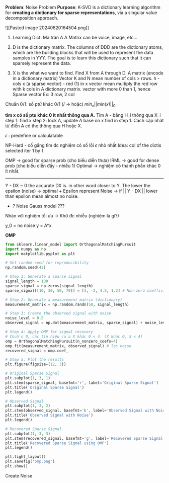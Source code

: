 **Problem**: Noise Problem
**Purpose**: K-SVD is a dictionary learning algorithm for **creating a dictionary for sparse representations**, via a singular value decomposition approach.

![[Pasted image 20240820164504.png]]
1. Learning Dict: Ma trận A
	A Matrix can be voice, image, etc...

2. D is the dictionary matrix. The columns of DDD are the dictionary atoms, which are the building blocks that will be used to represent the data samples in YYY. The goal is to learn this dictionary such that it can sparsely represent the data.
	
3. X is the what we want to find. Find X from A through D.
	A matrix (encode in a dictionary matrix)
		Vector K and N mean number of cols > rows.
		h - cols
	x (a sparse vector) - red (1) in x vector mean multiply the red row with k cols in A dictionary matrix. 
		vector with more 0 than 1, hence Sparse vector
	Ex: 3 row, 2 col


Chuẩn 0/1: số ptử khác 0/1 (/ -> hoặc)
$min_x||min(x)||_0$

**tìm x có số ptu khác 0 ít nhất thông qua A.** 
Tìm A - bằng H_i thông qua X_i 
step 1: find x
step 2: lock A, update A base on x find in step 1.
Cách cập nhât từ điển A có the thông qua H hoặc X.

$\epsilon$ : predefine or calculatable



NP-Hard - cố gắng tìm đc nghiệm có số lỗi $\epsilon$ nhỏ nhất
Idea: col of the dictis selected iter 1 by 1.

OMP -> good for sparse prob (cho biểu diễn thưa)
IRML -> good for dense prob (cho biểu diễn đầy - nhiều 1)
Optimal -> nghiệm có thành phần khác 0 ít nhất.

---

Y - DX ~ 0 the accurate DX is. in other word closer to Y.
	The lower the epsilon (noise) -> optimal
	+ Epsilon represent Noise -> if || Y - DX || lower than epsilon mean almost no noise. 
+ ? Noise Gauss model ???

Nhân với nghiệm tối ưu -> Khử đc nhiễu (nghiệm là gì?)


y_0 = no noise
y = A*x

**OMP**
```python
from sklearn.linear_model import OrthogonalMatchingPursuit
import numpy as np
import matplotlib.pyplot as plt

# Set random seed for reproducibility
np.random.seed(42)

# Step 1: Generate a sparse signal
signal_length = 100
sparse_signal = np.zeros(signal_length)
sparse_signal[[10, 30, 50, 70]] = [3, -2, 4.5, 1.2] # Non-zero coefficients

# Step 2: Generate a measurement matrix (dictionary)
measurement_matrix = np.random.randn(50, signal_length)

# Step 3: Create the observed signal with noise
noise_level = 0.5
observed_signal = np.dot(measurement_matrix, sparse_signal) + noise_level * np.random.randn(50)

# Step 4: Apply OMP for signal recovery
# Chuẩn 0, các tín hiệu của X khác 0 < 4. (X khác 0, X < 4)
omp = OrthogonalMatchingPursuit(n_nonzero_coefs=4)
omp.fit(measurement_matrix, observed_signal) # lọc noise
recovered_signal = omp.coef_

# Step 5: Plot the results
plt.figure(figsize=(12, 3))

# Original Sparse Signal
plt.subplot(1, 3, 1)
plt.stem(sparse_signal, basefmt='r', label='Original Sparse Signal')
plt.title('Original Sparse Signal')
plt.legend()

# Observed Signal
plt.subplot(1, 3, 2)
plt.stem(observed_signal, basefmt='b', label='Observed Signal with Noise')
plt.title('Observed Signal with Noise')
plt.legend()

# Recovered Sparse Signal
plt.subplot(1, 3, 3)
plt.stem(recovered_signal, basefmt='g', label='Recovered Sparse Signal')
plt.title('Recovered Sparse Signal using OMP')
plt.legend()

plt.tight_layout()
plt.savefig('omp.png')
plt.show()

```

Create Noise
